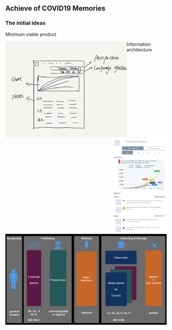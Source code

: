## Achieve of COVID19 Memories

### The initial ideas

Minimum viable product

<img src="https://raw.githubusercontent.com/covid2019memories/general/master/images/mvp-orig.png" height="300" style="float:left">
<img src="https://raw.githubusercontent.com/covid2019memories/general/master/images/mvp-iphn.png" height="300" style="float:right">

Information architecture

![MVP](https://raw.githubusercontent.com/covid2019memories/general/master/images/infoarch.jpeg)


